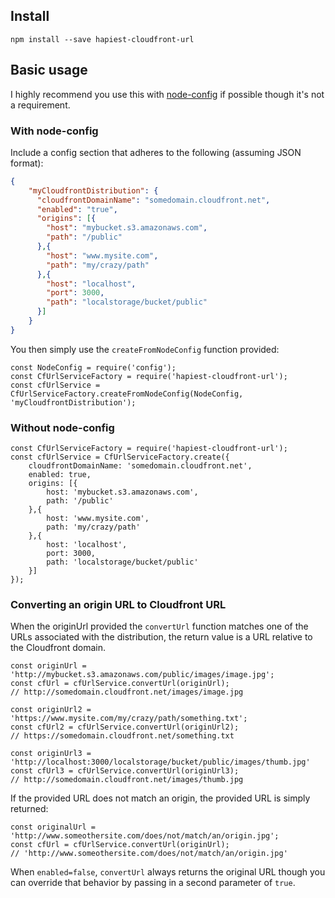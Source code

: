 ## Install

```npm install --save hapiest-cloudfront-url```

## Basic usage

I highly recommend you use this with [node-config](https://github.com/lorenwest/node-config) if possible though it's not a requirement.

### With node-config

Include a config section that adheres to the following (assuming JSON format):

```JSON
{
    "myCloudfrontDistribution": {
      "cloudfrontDomainName": "somedomain.cloudfront.net",
      "enabled": "true",
      "origins": [{
        "host": "mybucket.s3.amazonaws.com",
        "path": "/public"
      },{
        "host": "www.mysite.com",
        "path": "my/crazy/path"
      },{
        "host": "localhost",
        "port": 3000,
        "path": "localstorage/bucket/public"
      }]
    }
}
```

You then simply use the ```createFromNodeConfig``` function provided:

```
const NodeConfig = require('config');
const CfUrlServiceFactory = require('hapiest-cloudfront-url');
const cfUrlService = CfUrlServiceFactory.createFromNodeConfig(NodeConfig, 'myCloudfrontDistribution');
```

### Without node-config

```
const CfUrlServiceFactory = require('hapiest-cloudfront-url');
const cfUrlService = CfUrlServiceFactory.create({
    cloudfrontDomainName: 'somedomain.cloudfront.net',
    enabled: true,
    origins: [{
        host: 'mybucket.s3.amazonaws.com',
        path: '/public'
    },{
        host: 'www.mysite.com',
        path: 'my/crazy/path'
    },{
        host: 'localhost',
        port: 3000,
        path: 'localstorage/bucket/public'
    }]
});
```

### Converting an origin URL to Cloudfront URL

When the originUrl provided the ```convertUrl``` function matches one of the URLs associated with the distribution,
the return value is a URL relative to the Cloudfront domain.

```
const originUrl = 'http://mybucket.s3.amazonaws.com/public/images/image.jpg';
const cfUrl = cfUrlService.convertUrl(originUrl);
// http://somedomain.cloudfront.net/images/image.jpg

const originUrl2 = 'https://www.mysite.com/my/crazy/path/something.txt';
const cfUrl2 = cfUrlService.convertUrl(originUrl2);
// https://somedomain.cloudfront.net/something.txt

const originUrl3 = 'http://localhost:3000/localstorage/bucket/public/images/thumb.jpg'
const cfUrl3 = cfUrlService.convertUrl(originUrl3);
// http://somedomain.cloudfront.net/images/thumb.jpg
```

If the provided URL does not match an origin, the provided URL is simply returned:

```
const originalUrl = 'http://www.someothersite.com/does/not/match/an/origin.jpg';
const cfUrl = cfUrlService.convertUrl(originUrl);
// 'http://www.someothersite.com/does/not/match/an/origin.jpg'
```

When ```enabled=false```, ```convertUrl``` always returns the original URL though you can override
that behavior by passing in a second parameter of ```true```.
